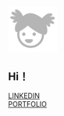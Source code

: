 <img src="assets/PROFILE.png" width="20%"><br>
## Hi！
[LINKEDIN]( https://www.linkedin.com/in/yilei-xiao-ucl-bartlett/)<br>
[PORTFOLIO](https://yileics.github.io/portfolio/)<br>

